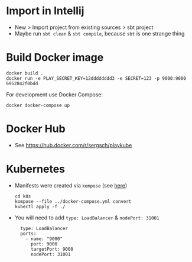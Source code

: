 # Import in Intellij

- New > Import project from existing sources > sbt project
- Maybe run `sbt clean` & `sbt compile`, because `sbt` is one strange thing



# Build Docker image

```
docker build .
docker run -e PLAY_SECRET_KEY=12dddddddd3 -e SECRET=123 -p 9000:9000 6952842f0bdd
```

For development use Docker Compose:

```
docker docker-compose up
```



# Docker Hub

- See https://hub.docker.com/r/sergsch/playkube



# Kubernetes

- Manifests were created via `kompose` (see [here](https://kubernetes.io/docs/tasks/configure-pod-container/translate-compose-kubernetes/))

  ```
  cd k8s
  kompose --file ../docker-compose.yml convert
  kubectl apply -f ./
  ```

- You will need to add `type: LoadBalancer` & `nodePort: 31001`

  ```
    type: LoadBalancer
    ports:
      - name: "9000"
        port: 9000
        targetPort: 9000
        nodePort: 31001
  ```

  